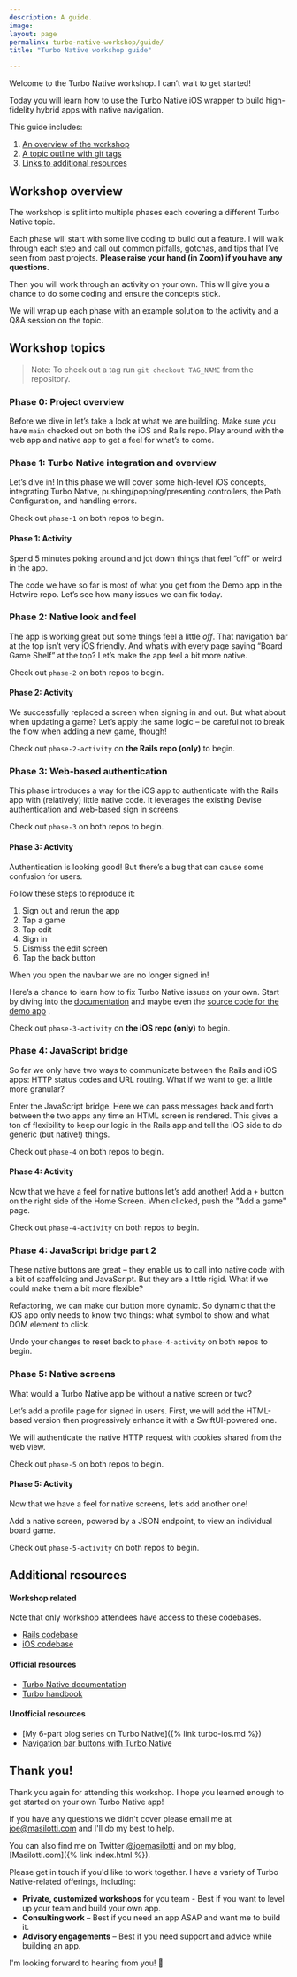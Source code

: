 ```yaml
---
description: A guide.
image:
layout: page
permalink: turbo-native-workshop/guide/
title: "Turbo Native workshop guide"

---
```


Welcome to the Turbo Native workshop. I can’t wait to get started!

<p class="lead">Today you will learn how to use the Turbo Native iOS wrapper to build high-fidelity hybrid apps with native navigation.</p>

This guide includes:

1. [An overview of the workshop](#overview)
2. [A topic outline with git tags](#topics)
3. [Links to additional resources](#resources)

<h2 id="overview">Workshop overview</h2>

The workshop is split into multiple phases each covering a different Turbo Native topic.

Each phase will start with some live coding to build out a feature. I will walk through each step and call out common pitfalls, gotchas, and tips that I’ve seen from past projects. **Please raise your hand (in Zoom) if you have any questions.**

Then you will work through an activity on your own. This will give you a chance to do some coding and ensure the concepts stick.

We will wrap up each phase with an example solution to the activity and a Q&A session on the topic.

<h2 id="topics">Workshop topics</h2>

> Note: To check out a tag run `git checkout TAG_NAME` from the repository.

### Phase 0: Project overview

Before we dive in let’s take a look at what we are building. Make sure you have `main` checked out on both the iOS and Rails repo. Play around with the web app and native app to get a feel for what’s to come.

### Phase 1: Turbo Native integration and overview

Let’s dive in! In this phase we will cover some high-level iOS concepts, integrating Turbo Native, pushing/popping/presenting controllers, the Path Configuration, and handling errors.

Check out `phase-1` on both repos to begin.

#### Phase 1: Activity

Spend 5 minutes poking around and jot down things that feel “off” or weird in the app.

The code we have so far is most of what you get from the Demo app in the Hotwire repo. Let’s see how many issues we can fix today.

### Phase 2: Native look and feel

The app is working great but some things feel a little *off*. That navigation bar at the top isn’t very iOS friendly. And what’s with every page saying “Board Game Shelf” at the top? Let’s make the app feel a bit more native.

Check out `phase-2` on both repos to begin.

#### Phase 2: Activity

We successfully replaced a screen when signing in and out. But what about when updating a game? Let’s apply the same logic – be careful not to break the flow when adding a new game, though!

Check out `phase-2-activity` on **the Rails repo (only)** to begin.

### Phase 3: Web-based authentication

This phase introduces a way for the iOS app to authenticate with the Rails app with (relatively) little native code. It leverages the existing Devise authentication and web-based sign in screens.

Check out `phase-3` on both repos to begin.

#### Phase 3: Activity

Authentication is looking good! But there’s a bug that can cause some confusion for users.

Follow these steps to reproduce it:

1. Sign out and rerun the app
1. Tap a game
1. Tap edit
1. Sign in
1. Dismiss the edit screen
1. Tap the back button

When you open the navbar we are no longer signed in!

Here’s a chance to learn how to fix Turbo Native issues on your own. Start by diving into the  [documentation](https://github.com/hotwired/turbo-ios/tree/main/Docs)  and maybe even the  [source code for the demo app](https://github.com/hotwired/turbo-ios/tree/4b313588654acf62675b9870cf780b2300585cbf/Demo) .

Check out `phase-3-activity` on **the iOS repo (only)** to begin.

### Phase 4: JavaScript bridge

So far we only have two ways to communicate between the Rails and iOS apps: HTTP status codes and URL routing. What if we want to get a little more granular?

Enter the JavaScript bridge. Here we can pass messages back and forth between the two apps any time an HTML screen is rendered. This gives a ton of flexibility to keep our logic in the Rails app and tell the iOS side to do generic (but native!) things.

Check out `phase-4` on both repos to begin.

#### Phase 4: Activity

Now that we have a feel for native buttons let’s add another! Add a `+` button on the right side of the Home Screen. When clicked, push the "Add a game" page.

Check out `phase-4-activity` on both repos to begin.

### Phase 4: JavaScript bridge part 2

These native buttons are great – they enable us to call into native code with a bit of scaffolding and JavaScript. But they are a little rigid. What if we could make them a bit more flexible?

Refactoring, we can make our button more dynamic. So dynamic that the iOS app only needs to know two things: what symbol to show and what DOM element to click.

Undo your changes to reset back to `phase-4-activity` on both repos to begin.

### Phase 5: Native screens

What would a Turbo Native app be without a native screen or two?

Let’s add a profile page for signed in users. First, we will add the HTML-based version then progressively enhance it with a SwiftUI-powered one.

We will authenticate the native HTTP request with cookies shared from the web view.

Check out `phase-5` on both repos to begin.

#### Phase 5: Activity

Now that we have a feel for native screens, let’s add another one!

Add a native screen, powered by a JSON endpoint, to view an individual board game.

Check out `phase-5-activity` on both repos to begin.

<h2 id="resources">Additional resources</h2>

#### Workshop related

Note that only workshop attendees have access to these codebases.

* [Rails codebase](https://github.com/Turbo-Native-workshop/Rails)
* [iOS codebase](https://github.com/Turbo-Native-workshop/iOS)

#### Official resources

* [Turbo Native documentation](https://github.com/hotwired/turbo-ios/tree/main/Docs)
* [Turbo handbook](https://turbo.hotwired.dev/handbook/introduction)

#### Unofficial resources

* [My 6-part blog series on Turbo Native]({% link turbo-ios.md %})
* [Navigation bar buttons with Turbo Native](https://www.youtube.com/watch?v=vgLIWVWAYrg)

## Thank you!

Thank you again for attending this workshop. I hope you learned enough to get started on your own Turbo Native app!

If you have any questions we didn't cover please email me at [joe@masilotti.com](mailto:joe@masilotti.com) and I'll do my best to help.

You can also find me on Twitter [@joemasilotti](https://twitter.com/joemasilotti) and on my blog, [Masilotti.com]({% link index.html %}).

Please get in touch if you'd like to work together. I have a variety of Turbo Native-related offerings, including:

* **Private, customized workshops** for you team - Best if you want to level up your team and build your own app.
* **Consulting work** – Best if you need an app ASAP and want me to build it.
* **Advisory engagements** – Best if you need support and advice while building an app.

I'm looking forward to hearing from you! 👋

